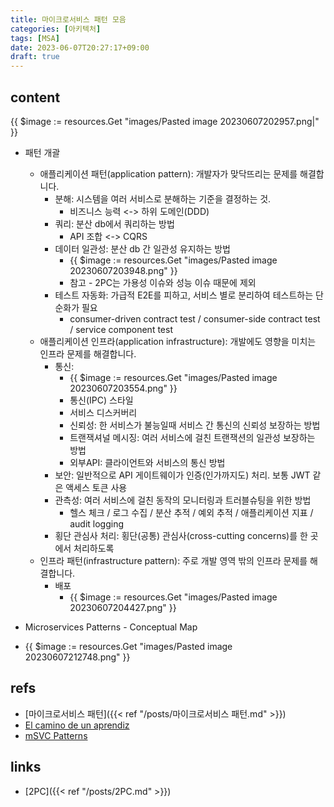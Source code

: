 ```yaml
---
title: 마이크로서비스 패턴 모음
categories: [아키텍처]
tags: [MSA]
date: 2023-06-07T20:27:17+09:00
draft: true
---
```


## content
{{ $image := resources.Get "images/Pasted image 20230607202957.png|" }}
- 패턴 개괄
	- 애플리케이션 패턴(application pattern): 개발자가 맞닥뜨리는 문제를 해결합니다.
		- 분해: 시스템을 여러 서비스로 분해하는 기준을 결정하는 것. 
			- 비즈니스 능력 <-> 하위 도메인(DDD)
		- 쿼리: 분산 db에서 쿼리하는 방법
			- API 조합 <-> CQRS
		- 데이터 일관성: 분산 db 간 일관성 유지하는 방법
			- {{ $image := resources.Get "images/Pasted image 20230607203948.png" }}
			- 참고 - 2PC는 가용성 이슈와 성능 이슈 때문에 제외
		- 테스트 자동화: 가급적 E2E를 피하고, 서비스 별로 분리하여 테스트하는 단순화가 필요
			- consumer-driven contract test / consumer-side contract test / service component test
	- 애플리케이션 인프라(application infrastructure): 개발에도 영향을 미치는 인프라 문제를 해결합니다.
		- 통신: 
			- {{ $image := resources.Get "images/Pasted image 20230607203554.png" }}
			- 통신(IPC) 스타일
			- 서비스 디스커버리
			- 신뢰성: 한 서비스가 불능일때 서비스 간 통신의 신뢰성 보장하는 방법
			- 트랜잭셔널 메시징: 여러 서비스에 걸친 트랜잭션의 일관성 보장하는 방법
			- 외부API: 클라이언트와 서비스의 통신 방법
		- 보안: 일반적으로 API 게이트웨이가 인증(인가까지도) 처리. 보통 JWT 같은 액세스 토큰 사용
		- 관측성: 여러 서비스에 걸친 동작의 모니터링과 트러블슈팅을 위한 방법
			- 헬스 체크 / 로그 수집 / 분산 추적 / 예외 추적 / 애플리케이션 지표 / audit logging
		- 횡단 관심사 처리: 횡단(공통) 관심사(cross-cutting concerns)를 한 곳에서 처리하도록
	- 인프라 패턴(infrastructure pattern): 주로 개발 영역 밖의 인프라 문제를 해결합니다.
		- 배포
			- {{ $image := resources.Get "images/Pasted image 20230607204427.png" }}




- Microservices Patterns - Conceptual Map
- {{ $image := resources.Get "images/Pasted image 20230607212748.png" }}

## refs
- [마이크로서비스 패턴]({{< ref "/posts/마이크로서비스 패턴.md" >}})
- [El camino de un aprendiz](https://elcaminodeunaprendiz.com/posts/microservices-patterns-conceptual-map/)
- [mSVC Patterns](https://app.mural.co/t/cloudingegration6924/m/cloudingegration6924/1598872302455/cb40356de0e1fcc36618a25f5f5e2ed18761f3ca?sender=2ef1d10b-fa13-4233-9bde-912b9bd214c2)


## links
- [2PC]({{< ref "/posts/2PC.md" >}})
